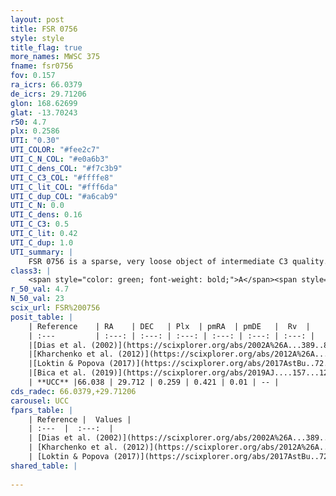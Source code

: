 ```yaml
---
layout: post
title: FSR 0756
style: style
title_flag: true
more_names: MWSC 375
fname: fsr0756
fov: 0.157
ra_icrs: 66.0379
de_icrs: 29.71206
glon: 168.62699
glat: -13.70243
r50: 4.7
plx: 0.2586
UTI: "0.30"
UTI_COLOR: "#fee2c7"
UTI_C_N_COL: "#e0a6b3"
UTI_C_dens_COL: "#f7c3b9"
UTI_C_C3_COL: "#ffffe8"
UTI_C_lit_COL: "#fff6da"
UTI_C_dup_COL: "#a6cab9"
UTI_C_N: 0.0
UTI_C_dens: 0.16
UTI_C_C3: 0.5
UTI_C_lit: 0.42
UTI_C_dup: 1.0
UTI_summary: |
    FSR 0756 is a sparse, very loose object of intermediate C3 quality. It is poorly studied in the literature, with no articles listed in the last 6 years.<br><br><span style="color: #99180f; font-weight: bold;">Warning: </span>contains less than 25 stars with <i>P>0.5</i> estimated.
class3: |
    <span style="color: green; font-weight: bold;">A</span><span style="color: purple; font-weight: bold;">D</span>
r_50_val: 4.7
N_50_val: 23
scix_url: FSR%200756
posit_table: |
    | Reference    | RA    | DEC   | Plx  | pmRA  | pmDE   |  Rv  |
    | :---         | :---: | :---: | :---: | :---: | :---: | :---: |
    |[Dias et al. (2002)](https://scixplorer.org/abs/2002A%26A...389..871D) | 66.054 | 29.704 | -- | 1.78 | -2.72 | -- |
    |[Kharchenko et al. (2012)](https://scixplorer.org/abs/2012A%26A...543A.156K) | 66.054 | 29.715 | -- | 1.1 | -4.45 | -- |
    |[Loktin & Popova (2017)](https://scixplorer.org/abs/2017AstBu..72..257L) | 66.06 | 29.729 | -- | 0.428 | -5.558 | -- |
    |[Bica et al. (2019)](https://scixplorer.org/abs/2019AJ....157...12B) | 66.065 | 29.724 | -- | -- | -- | -- |
    | **UCC** |66.038 | 29.712 | 0.259 | 0.421 | 0.01 | -- | 
cds_radec: 66.0379,+29.71206
carousel: UCC
fpars_table: |
    | Reference |  Values |
    | :---  |  :---:  |
    | [Dias et al. (2002)](https://scixplorer.org/abs/2002A%26A...389..871D) | `E(B-V)=0.97, Dist=1800.0, Age=8.48` |
    | [Kharchenko et al. (2012)](https://scixplorer.org/abs/2012A%26A...543A.156K) | `e_bv=0.75, distance=2702, log_age=8.795` |
    | [Loktin & Popova (2017)](https://scixplorer.org/abs/2017AstBu..72..257L) | `E(B-V)=0.256, Dmod=11.649, logt=8.97` |
shared_table: |
    
---
```

